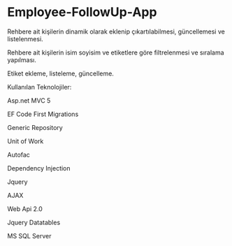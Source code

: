 # Employee-FollowUp-App

Rehbere ait kişilerin dinamik olarak eklenip çıkartılabilmesi, güncellemesi ve listelenmesi.

Rehbere ait kişilerin isim soyisim ve etiketlere göre filtrelenmesi ve sıralama yapılması.

Etiket ekleme, listeleme, güncelleme.

Kullanılan Teknolojiler: 

Asp.net MVC 5

EF Code First Migrations

Generic Repository

Unit of Work

Autofac

Dependency Injection

Jquery

AJAX

Web Api 2.0

Jquery Datatables

MS SQL Server
